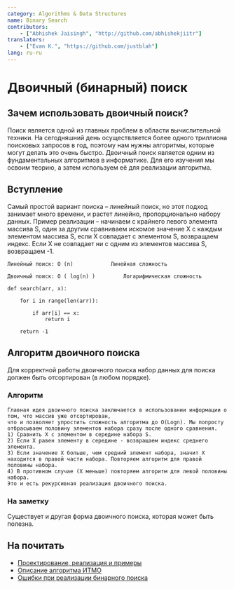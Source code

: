 ```yaml
---
category: Algorithms & Data Structures
name: Binary Search
contributors:
    - ["Abhishek Jaisingh", "http://github.com/abhishekjiitr"]
translators:
    - ["Evan K.", "https://github.com/justblah"]
lang: ru-ru    
---
```


# Двоичный (бинарный) поиск

## Зачем использовать двоичный поиск?

Поиск является одной из главных проблем в области вычислительной техники. На сегодняшний день осуществляется более одного триллиона поисковых запросов в год, поэтому нам нужны алгоритмы, которые могут делать это очень быстро. Двоичный поиск является одним из фундаментальных алгоритмов в информатике. Для его изучения мы освоим теорию, а затем используем её для реализации алгоритма.

## Вступление

Самый простой вариант поиска – линейный поиск, но этот подход занимает много времени, и растет линейно, пропорционально набору данных. Пример реализации – начинаем с крайнего левого элемента массива S, один за другим сравниваем искомое значение X с каждым элементом массива S, если X совпадает с элементом S, возвращаем индекс. Если X не совпадает ни с одним из элементов массива S, возвращаем -1.

```
Линейный поиск: O (n)            Линейная сложность

Двоичный поиск: O ( log(n) )		 Логарифмическая сложность

```
```
def search(arr, x):

    for i in range(len(arr)):

        if arr[i] == x:
            return i

    return -1

```

## Алгоритм двоичного поиска

Для корректной работы двоичного поиска набор данных для поиска должен быть отсортирован (в любом порядке).

### Алгоритм

```
Главная идея двоичного поиска заключается в использовании информации о том, что массив уже отсортирован,
что и позволяет упростить сложность алгоритма до O(Logn). Мы попросту отбрасываем половину элементов набора сразу после одного сравнения.
1) Сравнить X с элементом в середине набора S.
2) Если X равен элементу в середине - возвращаем индекс среднего элемента.
3) Если значение X больше, чем средний элемент набора, значит X находится в правой части набора. Повторяем алгоритм для правой половины набора.
4) В противном случае (X меньше) повторяем алгоритм для левой половины набора.
Это и есть рекурсивная реализация двоичного поиска.

```

### На заметку

Существует и другая форма двоичного поиска, которая может быть полезна.

## На почитать

* [Проектирование, реализация и примеры](https://ru.wikipedia.org/wiki/%D0%94%D0%B2%D0%BE%D0%B8%D1%87%D0%BD%D1%8B%D0%B9_%D0%BF%D0%BE%D0%B8%D1%81%D0%BA)
* [Описание алгоритма ИТМО](http://neerc.ifmo.ru/wiki/index.php?title=%D0%A6%D0%B5%D0%BB%D0%BE%D1%87%D0%B8%D1%81%D0%BB%D0%B5%D0%BD%D0%BD%D1%8B%D0%B9_%D0%B4%D0%B2%D0%BE%D0%B8%D1%87%D0%BD%D1%8B%D0%B9_%D0%BF%D0%BE%D0%B8%D1%81%D0%BA)
* [Ошибки при реализации бинарного поиска](https://habrahabr.ru/post/146228/)
